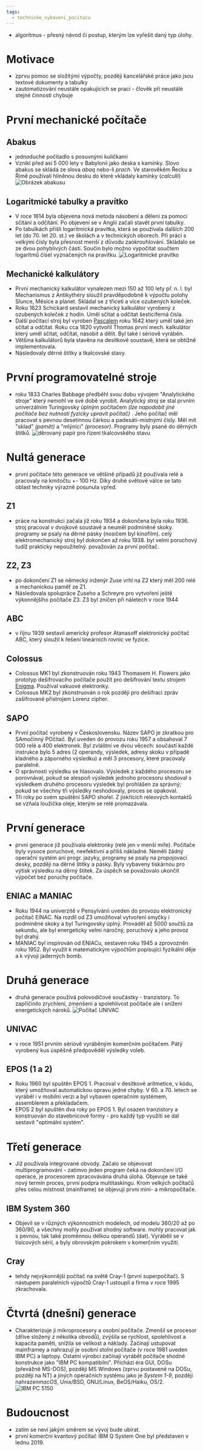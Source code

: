 ```yaml
---
tags:
  - technicke_vybaveni_pocitacu
---
```

* algoritmus - přesný návod či postup, kterým lze vyřešit daný typ úlohy.
# Motivace
* zprvu pomoc se složitými výpočty, později kancelářské práce jako jsou textové dokumenty a tabulky
* zautomatizování neustále opakujících se prací - člověk při neustálé stejné činnosti chybuje
# První mechanické počítače
## Abakus
* jednoduché počítadlo s posuvnými kuličkami
* Vznikl před asi 5 000 lety v Babylonii jako deska s kamínky. Slovo abakus se skládá ze slova *abaq* nebo-li *prach*. Ve starověkém Řecku a Římě používali hliněnou desku do které vkládaly kamínky (*calculli*)
![Obrázek abakusu](https://upload.wikimedia.org/wikipedia/commons/thumb/8/8e/Noe_abacus.jpg/480px-Noe_abacus.jpg)
## Logaritmické tabulky a pravítko
* V roce 1614 byla objevena nová metoda násobení a dělení za pomoci sčítání a odčítání. Po objevení se v Anglii začali stavět první tabulky. 
* Po tabulkách přišli logaritmická pravítka, která se používala dalších 200 let (do 70. let 20. st.) ve školách a v technických oborech. Při práci s velkými čísly byla přesnost menší z důvodu zaokrouhlování. Skládalo se ze dvou pohyblivých částí. Součin bylo možno vypočítat součtem logaritmů čísel vyznačených na pravítku.
![Logaritmické pravítko](https://upload.wikimedia.org/wikipedia/commons/thumb/b/b8/Logaritmicke_pravitko.jpg/1920px-Logaritmicke_pravitko.jpg)
## Mechanické kalkulátory
* První mechanický kalkulátor vynalezen mezi 150 až 100 lety př. n. l. byl Mechanismus z Antikythéry sloužil pravděpodobně k výpočtu polohy Slunce, Měsíce a planet. Skládal se z třiceti a více ozubených koleček.
* Roku 1623 Schickard sestavil mechanický kalkulátor vyrobený z ozubených koleček z hodin. Uměl sčítat a odčítat šesticiferná čísla.
* Další počítací stroj byl vyroben [Pascalem](https://cs.wikipedia.org/wiki/Blaise_Pascal) roku 1642 který uměl také jen sčítat a odčítat.  Roku  cca 1820 vytvořil Thomas první mech. kalkulátor který uměl sčítat, odčítat, násobit a dělit. Byl také i sériově vyráběn.
* Většina kalkulátorů byla stavěna na desítkové soustavě, která se obtížně implementovala.
* Následovaly děrné štítky a tkalcovské stavy.
# První programovatelné stroje
* roku 1833 Charles Babbage předběhl svou dobu vývojem "Analytického stroje" který nemohl ve své době vyrobit. Analytický stroj se stal prvním univerzálním Turingovsky úplným počítačem *(lze napodobit jiné počítače bez nutnosti fyzicky upravit počítač)* . Jeho počítač měl pracovat s pevnou desetinnou čárkou a padesáti-místnými čísly. Měl mít "sklad" *(pamět)* a "mlýnici" *(procesor)*. Programy byly psané do děrných štitků.
![děrovaný papír pro řízení tkalcovského stavu](https://upload.wikimedia.org/wikipedia/commons/thumb/a/ae/Damast-Museum_Gro%C3%9Fsch%C3%B6nau_%2857%29.jpg/800px-Damast-Museum_Gro%C3%9Fsch%C3%B6nau_%2857%29.jpg)
# Nultá generace
* první počítače této generace ve většině případů již používala relé a pracovaly na kmitočtu +- 100 Hz. Díky druhé světové válce se tato oblast techniky výrazně posunula vpřed.
## Z1
* práce na konstrukci začala již roku 1934 a dokončena byla roku 1936. stroj pracoval v dvojkové soustavě a neuměl podmíněné skoky. programy se psaly na děrné pásky (nosičem byl kinofilm). celý elektromechanický stroj byl dokončen až roku 1938. byl velmi poruchový tudíž prakticky nepoužitelný. považován za první počítač.
## Z2, Z3
* po dokončení Z1 se německý inženýr Zuse vrhl na Z2 který měl 200 relé a mechanickou paměť ze Z1. 
* Následovala spolupráce Zuseho a Schreyre pro vytvoření ještě výkonnějšího počítače Z3. Z3 byl zničen při náletech v roce 1944
## ABC
* v říjnu 1939 sestavil americký profesor Atanasoff elektronický počítač ABC, který sloužil k řešení lineárních rovnic ve fyzice.
## Colossus
* Colossus MK1 byl zkonstruován roku 1943 Thomasem H. Flowers jako prototyp dešifrovacího počítače použit pro dešifrování textu strojem [Enigma](https://cs.wikipedia.org/wiki/Enigma). Používal vakuové elektronky.
* Colossus MK2 byl zkonstruován o rok později pro dešifraci zpráv zašifrované přístrojem Lorenz cipher.
## SAPO
* První počítač vyrobený v Československu. Název SAPO je zkratkou pro SAmočinný POčítač. Byl uveden do provozu roku 1957 a obsahoval 7 000 relé a 400 elektronek. Byl zvláštní ve dvou věcech: součástí každé instrukce bylo 5 adres (2 operandy, výsledek, adresy skoku v případě kladného a záporného výsledku) a měl 3 procesory, které pracovaly paralelně.
* O správnosti výsledku se hlasovalo. Výsledek z každého procesoru se porovnával, pokud se alespoň výsledek jednoho procesoru shodoval s výsledkem druhého procesoru výsledek byl prohlášen za správný; pokud se všechny tři výsledky neshodovaly, proces se opakoval.
* Tři roky po svém spuštění SAPO shořel. Z jiskřících releových kontaktů se vzňala loužička oleje, kterým se relé promazávala.
# První generace
* první generace již používala elektronky (relé jen v menší míře). Počítače byly vysoce poruchové, neefektivní a příliš nákladné. Neměli žádný operační systém ani progr. jazyky, programy se psaly na propojovací desky, později na děrné štítky a pásky. Byly vybaveny tiskárnou pro výtisk výsledku na děrný štítek. Za úspěch se považovalo ukončit výpočet bez poruchy počítače.
## ENIAC a MANIAC
* Roku 1944 na univerzitě v Pensylvánii uveden do provozu elektronický počítač EINAC. Na rozdíl od Z3 umožňoval vytvoření smyčky i podmíněné skoky a byl Turingovsky úplný. Prováděl až 5000 součtů za sekundu, ale byl energeticky velmi náročný, poruchový a jeho provoz byl drahý.
* MANIAC byl inspirován od ENIACu, sestaven roku 1945 a zprovozněn roku 1952. Byl využit k matematickým výpočtům popisující fyzikální děje a k vývoji jaderných bomb.
# Druhá generace
* druhá generace používá polovodičové součástky - tranzistory. To zapříčinilo zrychlení, zmenšení a spolehlivost počítače ale i snížení energetických nároků.
![Počítač UNIVAC](https://upload.wikimedia.org/wikipedia/commons/2/2f/Univac_I_Census_dedication.jpg)
## UNIVAC
* v roce 1951 prvním sériově vyráběným komerčním počítačem. Pátý vyrobený kus úspěšně předpověděl výsledky voleb.
## EPOS (1 a 2)
* Roku 1960 byl spuštěn EPOS 1. Pracoval v desítkové aritmetice, v kódu, který umožňoval automatickou opravu jedné chyby. V 60. a 70. letech se vyráběl i v mobilní verzi a byl vybaven operačním systémem, assemblerem a překladačem.
* EPOS 2 byl spuštěn dva roky po EPOS 1. Byl osazen tranzistory a konstruován do stavebnicové formy - pro každý typ využití se dal sestavit "optimální systém".
# Třetí generace
* Již používala integrované obvody. Začalo se objevovat multiprogramování - zatímvo jeden program čeká na dokončení I/O operace, je procesorem zpracovávána druhá úloha. Objevuje se také nový termín proces, první podpra multitaskingu. Krom velkých počítačů přes celou místnost (mainframe) se objevují první mini- a mikropočítače.
## IBM System 360
* Objevil se v různých výkonnostních modelech, od modelu 360/20 až po 360/90, a všechny mohly používat shodný software. mohly pracovat jak s pevnou, tak také proměnnou délkou operandů (dat). Vyráběli se v tisícových sérií, a byly obrovským pokrokem v komerčním využití.
## Cray
* tehdy nejvýkonnější počítač na světě Cray-1 (první superpočítač). S nástupem paralelních výpočtů Cray-1 ustoupil a firma v roce 1995 zkrachovala.
# Čtvrtá (dnešní) generace
* Charakterizuje ji mikroprocesory a osobní počítače. Zmenšil se procesor (dříve složený z několika obvodů), zvýšila se rychlost, spolehlivost a kapacita paměti, snížila se velikost a náklady. Začínají ustupovat mainframey a nahrazují je osobní stolní počítače (v roce 1981 uveden IBM PC) a laptopy. Ostatní výrobci začínají vyrábět počítače shodné konstrukce jako "IBM PC kompatibilní". Příchází éra GUI, DOSu (převážně MS-DOS), později MS Windows (zprvu postavené na DOSu, později na NT) a jiných operačních systému jako je *System 1-9*, později nahrazen*macOS*, Unix/BSD, GNU/Linux, BeOS/Haiku, OS/2.
![IBM PC 5150](https://upload.wikimedia.org/wikipedia/commons/thumb/6/69/IBM_PC_5150.jpg/220px-IBM_PC_5150.jpg)
# Budoucnost
* zatím se neví jakým směrem se vývoj bude ubírat.
* první komerční kvantový počítač IBM Q System One byl představen v lednu 2019.